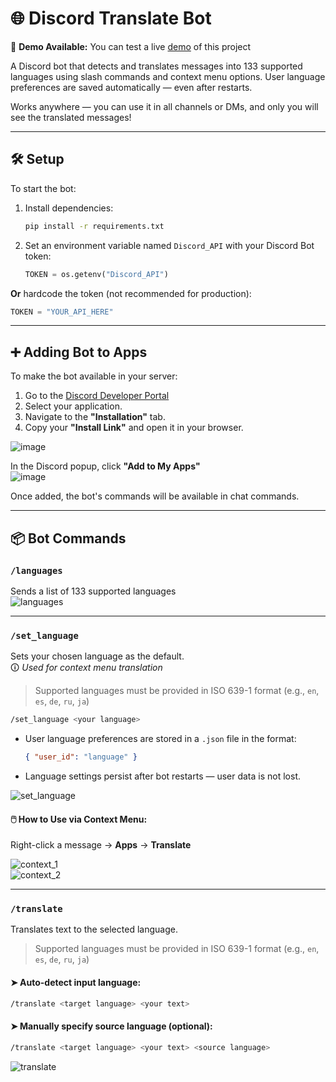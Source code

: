 # 🌐 Discord Translate Bot

🚀 **Demo Available:** You can test a live [demo](https://discord.com/oauth2/authorize?client_id=1370851504289873920) of this project

A Discord bot that detects and translates messages into 133 supported languages using slash commands and context menu options. User language preferences are saved automatically — even after restarts. 

Works anywhere — you can use it in all channels or DMs, and only you will see the translated messages!

---

## 🛠 Setup

To start the bot:

1. Install dependencies:
   ```bash
   pip install -r requirements.txt
   ```

2. Set an environment variable named `Discord_API` with your Discord Bot token:
   ```python
   TOKEN = os.getenv("Discord_API")
   ```

**Or** hardcode the token (not recommended for production):
```python
TOKEN = "YOUR_API_HERE"
```

---

## ➕ Adding Bot to Apps

To make the bot available in your server:

1. Go to the [Discord Developer Portal](https://discord.com/developers/applications)
2. Select your application.
3. Navigate to the **"Installation"** tab.
4. Copy your **"Install Link"** and open it in your browser.

![image](https://github.com/user-attachments/assets/6131bd7b-5776-409a-8de9-a00ed8e2597e)

In the Discord popup, click **"Add to My Apps"**  
![image](https://github.com/user-attachments/assets/4582cae6-5461-43ef-9ddf-1d72f852fbbf)

Once added, the bot's commands will be available in chat commands.

---

## 📦 Bot Commands

### `/languages`  
Sends a list of 133 supported languages  
![languages](https://github.com/user-attachments/assets/a3b28214-8915-4e83-bff6-7a95a81d518c)

---

### `/set_language`  
Sets your chosen language as the default.  
🛈 *Used for context menu translation*
>Supported languages must be provided in ISO 639-1 format (e.g., `en`, `es`, `de`, `ru`, `ja`)

```bash
/set_language <your language>
```

- User language preferences are stored in a `.json` file in the format:  
  ```json
  { "user_id": "language" }
  ```
- Language settings persist after bot restarts — user data is not lost.
  
![set_language](https://github.com/user-attachments/assets/70250853-e407-448c-986c-b8d1556d9d2e)

#### 🖱️ How to Use via Context Menu:
Right-click a message → **Apps** → **Translate**

![context_1](https://github.com/user-attachments/assets/a138d8bc-f069-43ae-9162-a7d7549a5041)  
![context_2](https://github.com/user-attachments/assets/98940bc3-3a63-426a-b646-54985688a92d)

---

### `/translate`  
Translates text to the selected language.
>Supported languages must be provided in ISO 639-1 format (e.g., `en`, `es`, `de`, `ru`, `ja`)

#### ➤ Auto-detect input language:
```bash
/translate <target language> <your text>
```

#### ➤ Manually specify source language (optional):
```bash
/translate <target language> <your text> <source language>
```

![translate](https://github.com/user-attachments/assets/8ef3b382-3efe-4b07-a3f9-cf54e8399685)
